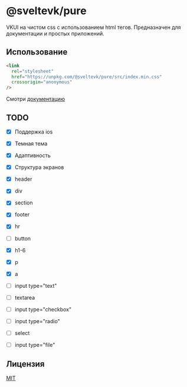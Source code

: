 # @sveltevk/pure

VKUI на чистом css с использованием html тегов.
Предназначен для документации и простых приложений.

## Использование

```html
<link
  rel="stylesheet"
  href="https://unpkg.com/@sveltevk/pure/src/index.min.css"
  crossorigin="anonymous"
/>
```

Смотри [документацию](https://sveltevk.github.io/pure)

## TODO

- [x] Поддержка ios
- [x] Темная тема
- [x] Адаптивность
- [x] Структура экранов

- [x] header
- [x] div
- [x] section
- [x] footer
- [x] hr
- [ ] button

- [x] h1-6
- [x] p
- [x] a

- [ ] input type="text"
- [ ] textarea
- [ ] input type="checkbox"
- [ ] input type="radio"
- [ ] select
- [ ] input type="file"

## Лицензия

[MIT](LICENSE)


